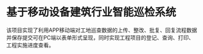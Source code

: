 # 基于移动设备建筑行业智能巡检系统
该项目实现了利用APP移动端对工地巡查数据的上传、整改、批复、回复流程数据并保存提交可在PC端以表单形式呈现，同时实现工程项目的登记、查询、打印、工程实施进度查看。

